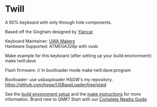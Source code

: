 # Twill

A 60% keyboard with only through hole components.   

Based off the Gingham designed by [Yiancar](https://yiancar-designs.com/portfolio/gingham/)

Keyboard Maintainer: [UWA Makers](https://wiki.uwamakers.com//)  
Hardware Supported: ATMEGA328p with vusb 

Make example for this keyboard (after setting up your build environment):
    make twill:dave

Flash firmware:
    // In bootloader mode
    make twill:dave:program

Bootloader:
use usbasploader HSGW's my repository.
https://github.com/hsgw/USBaspLoader/tree/plaid

See the [build environment setup](https://docs.qmk.fm/#/getting_started_build_tools) and the [make instructions](https://docs.qmk.fm/#/getting_started_make_guide) for more information. Brand new to QMK? Start with our [Complete Newbs Guide](https://docs.qmk.fm/#/newbs).
